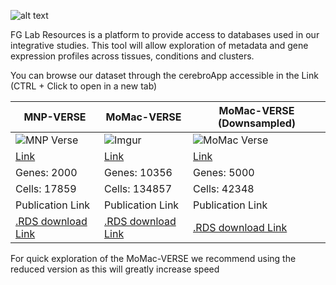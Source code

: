

![alt text](https://i.imgur.com/yoRXYVA.png)

FG Lab Resources is a platform to provide access to databases used in our integrative studies. 
This tool will allow exploration of metadata and gene expression profiles across tissues, conditions and clusters.

You can browse our dataset through the cerebroApp accessible in the Link (CTRL + Click to open in a new tab)


| MNP-VERSE | MoMac-VERSE | MoMac-VERSE (Downsampled) |
| --------------- | --------------- |--------------- |
| ![MNP Verse](https://imgur.com/d8Ca65P)|![Imgur](https://i.imgur.com/3sVf39r.png)|![MoMac Verse](https://i.imgur.com/Y6XMlTO.png?2)|
| [Link](http://macroverse.gustaveroussy.fr:8080/) | [Link](http://macroverse.gustaveroussy.fr:8081/)| [Link](http://macroverse.gustaveroussy.fr:8082/)|
| Genes: 2000  | Genes: 10356 | Genes: 5000 |
| Cells: 17859 | Cells: 134857 | Cells: 42348 |
| Publication Link | Publication Link | Publication Link |
| [.RDS download Link]() | [.RDS download Link](https://mega.nz/file/79QVDQwQ#KRfxnSxMq578Rlbd7yL5DXUqU-J8tY-3nz6n_lX-Ov8) | [.RDS download Link](https://mega.nz/file/vtJDTQgT#lsm_KnkLzHHYBJYTajv6hCCKcicJyGdVWxg6Oxl3sPA) |

For quick exploration of the MoMac-VERSE we recommend using the reduced version as this will greatly increase speed
